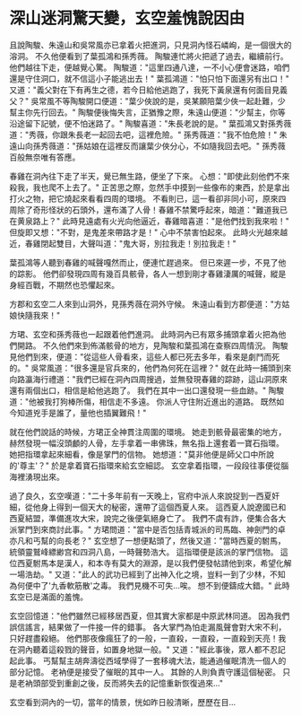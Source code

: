 # 深山迷洞驚天變，玄空羞愧說因由

且說陶駿、朱遠山和吳常風亦已拿着火把進洞，只見洞內怪石嶙峋，是一個很大的溶洞。 不久他便看到了葉孤鴻和孫秀薇。 陶駿連忙將火把遞了過去，繼續前行。 他們越往下走，便越覺心驚。 陶駿道："這里四通八達，一不小心便會迷路，咱們還是守住洞口，就不信這小子能逃出去！" 葉孤鴻道："怕只怕下面還另有出口！" 又道："義父對在下有再生之德，若今日給他逃跑了，我死下黃泉還有何面目見義父？" 吳常風不等陶駿開口便道："葉少俠說的是，吳某願陪葉少俠一起赴難，少幫主你先行回去。" 陶駿便後悔失言，正猶豫之際，朱遠山便道："少幫主，你等沿途留下記號，便不怕迷路了。" 陶駿喜道："朱長老說的是。" 葉孤鴻又對孫秀薇道："秀薇，你跟朱長老一起回去吧，這裡危險。" 孫秀薇道："我不怕危險！" 朱遠山向孫秀薇道："孫姑娘在這裡反而讓葉少俠分心，不如隨我回去吧。" 孫秀薇百般無奈唯有答應。

春雞在洞內往下走了半天，覺已無生路，便坐了下來。 心想："即使此刻他們不來殺我，我也爬不上去了。" 正苦思之際，忽然手中摸到一些像布的東西，於是拿出打火之物，把它燒起來看看四周的環境。 不看則已，這一看卻非同小可，原來四周除了奇形怪狀的石頭外，還布滿了人骨！春雞不禁驚呼起來，暗道："難道我已在黄泉路上？" 此時見遠處有火光向他逼近，春雞暗喜道："是他們找到我來啦！" 但旋即又想："不對，是鬼差來帶路才是！" 心中不禁害怕起來。 此時火光越來越近，春雞閉起雙目，大聲叫道："鬼大哥，別拉我走！別拉我走！"

葉孤鴻等人聽到春雞的喊聲嘎然而止，便連忙趕過來。 但已來遲一步，不見了他的踪影。 他們卻發現四周有幾百具骸骨，各人一想到剛才春雞淒厲的喊聲，縱是身經百戰，不期然也恐懼起來。

方郡和玄空二人來到山洞外，見孫秀薇在洞外守候。 朱遠山看到方郡便道："方姑娘快隨我來！"

方珺、玄空和孫秀薇也一起跟着他們進洞。 此時洞內已有眾多捕頭拿着火把為他們開路。 不久他們來到佈滿骸骨的地方，見陶駿和葉孤鴻在查察四周情況。 陶駿見他們到來，便道："從這些人骨看來，這些人都已死去多年，看來是劇鬥而死的。" 吳常風道："很多還是官兵來的，他們為何死在這裡？" 就在此時一捕頭到來向路瀛海行禮道："我們已經在洞內四周搜過，並無發現春雞的踪跡，這山洞原來還有兩個出口，相信是給他逃跑了。 我們在其中一出口還發現一些血跡。" 陶駿道："他被我打狗棒所傷，相信走不多遠。 你派人守住附近進出的道路。 既然如今知道兇手是誰了，量他也插翼難飛！"

就在他們說話的時候，方珺正全神貫注周圍的環境。 她走到骸骨最密集的地方，赫然發現一幅沒頭顱的人骨，左手拿着一串佛珠，無名指上還套着一寶石指環。 她把指環拿起來細看，像是掌門的信物。 她想道："莫非他便是師父口中所說的'尊主'？" 於是拿着寶石指環來給玄空細認。 玄空拿着指環，一段段往事便從腦海裡湧現出來。

過了良久，玄空嘆道："二十多年前有一天晚上，官府中派人來說捉到一西夏奸細，從他身上得到一個天大的秘密，還帶了這個西夏人來。 這西夏人說遼國已和西夏結盟，準備進攻大宋，說完之後便氣絕身亡了。 我們不虞有詐，便集合各大派掌門到來商討此事。" 方珺問道："當中是否包括青城派的司馬臨、神劍門的卓亦凡和丐幫的向長老？" 玄空想了一想便點頭了，然後又道："當時西夏的駙馬，統領靈鷲峰縹緲宫和四洞八島，一時聲勢浩大。 這指環便是該派的掌門信物。 這位西夏駙馬本是漢人，和本寺有莫大的淵源，是以我們便發帖請他到來，希望化解一場浩劫。" 又道："此人的武功已經到了出神入化之境，豈料一到了少林，不知為何便中了'九香軟筋散'之毒。 我們見機不可失...唉。 想不到便鑄成大錯。" 此時玄空已是滿面的羞愧。

玄空回憶道："他們雖然已經移居西夏，但其實大家都是中原武林同道。 因為我們誤信謠言，結果做了一件接一件的錯事。 各大掌門為怕走漏風聲會對大宋不利，只好趕盡殺絕。 他們那夜像瘋狂了的一般，一直殺，一直殺，一直殺到天亮！我在洞內聽着這殺戮的聲音，如置身地獄一般。" 又道："經此事後，眾人都不忍記起此事。 丐幫幫主胡奔濤從西域學得了一套移魂大法，能通過催眠清洗一個人的部分記憶。 老衲便是接受了催眠的其中一人。 其餘的人則負責守護這個秘密。 只是老衲頭部受到重創之後，反而將失去的記憶重新恢復過來..."

玄空看到洞內的一切，當年的情景，恍如昨日般清晰，歷歷在目...

